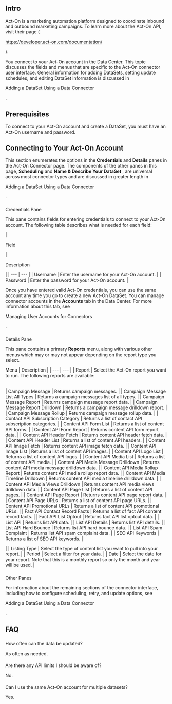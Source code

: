 

Intro
-------

Act-On is a marketing automation platform designed to coordinate inbound and outbound marketing campaigns. To learn more about the Act-On API, visit their page (

https://developer.act-on.com/documentation/

).


 You connect to your Act-On account in the Data Center. This topic discusses the fields and menus that are specific to the Act-On connector user interface. General information for adding DataSets, setting update schedules, and editing DataSet information is discussed in

Adding a DataSet Using a Data Connector

.


 Prerequisites
---------------

To connect to your Act-On account and create a DataSet, you must have an Act-On username and password.


 Connecting to Your Act-On Account
-----------------------------------


 This section enumerates the options in the
 **Credentials**
 and
 **Details**
 panes in the Act-On Connector page. The components of the other panes in this page,
 **Scheduling**
 and
 **Name & Describe Your DataSet**
 , are universal across most connector types and are discussed in greater length in

Adding a DataSet Using a Data Connector

.


###

Credentials Pane


 This pane contains fields for entering credentials to connect to your Act-On account. The following table describes what is needed for each field:


|

Field

|

Description

|
| --- | --- |
|
 Username
  |
 Enter the username for your Act-On account.
  |
|
 Password
  |
 Enter the password for your Act-On account.
  |


 Once you have entered valid Act-On credentials, you can use the same account any time you go to create a new Act-On DataSet. You can manage connector accounts in the
 **Accounts**
 tab in the Data Center. For more information about this tab, see

Managing User Accounts for Connectors

.


###
 Details Pane

This pane contains a primary
 **Reports**
 menu, along with various other menus which may or may not appear depending on the report type you select.


 Menu
  |
 Description
  |
| --- | --- |
|
 Report
  |
 Select the Act-On report you want to run. The following reports are available:


|  |  |
| --- | --- |
|
 Campaign Message
  |
 Returns campaign messages.
  |
|
 Campaign Message List All Types
  |
 Returns a campaign messages list of all types.
  |
|
 Campaign Message Report
  |
 Returns campaign message report data.
  |
|
 Campaign Message Report Drilldown
  |
 Returns a campaign message drilldown report.
  |
|
 Campaign Message Rollup
  |
 Returns campaign message rollup data.
  |
|
 Contact API Subscription Category
  |
 Returns a list of contact API subscription categories.
  |
|
 Content API Form List
  |
 Returns a list of content API forms.
  |
|
 Content API Form Report
  |
 Returns content API form report data.
  |
|
 Content API Header Fetch
  |
 Returns content API header fetch data.
  |
|
 Content API Header List
  |
 Returns a list of content API headers.
  |
|
 Content API Image Fetch
  |
 Returns content API image fetch data.
  |
|
 Content API Image List
  |
 Returns a list of content API images.
  |
|
 Content API Logo List
  |
 Returns a list of content API logos.
  |
|
 Content API Media List
  |
 Returns a list of content API media.
  |
|
 Content API Media Message Drilldown
  |
 Returns content API media message drilldown data.
  |
|
 Content API Media Rollup Report
  |
 Returns content API media rollup report data.
  |
|
 Content API Media Timeline Drilldown
  |
 Returns content API media timeline drilldown data.
  |
|
 Content API Media Views Drilldown
  |
 Returns content API media views drilldown data.
  |
|
 Content API Page List
  |
 Returns a list of content API pages.
  |
|
 Content API Page Report
  |
 Returns content API page report data.
  |
|
 Content API Page URLs
  |
 Returns a list of content API page URLs.
  |
|
 Content API Promotional URLs
  |
 Returns a list of content API promotional URLs.
  |
|
 Fact API Contact Record Facts
  |
 Returns a list of fact API content record facts.
  |
|
 Fact API List Optout
  |
 Returns fact API list optout data.
  |
|
 List API
  |
 Returns list API data.
  |
|
 List API Details
  |
 Returns list API details.
  |
|
 List API Hard Bounce
  |
 Returns list API hard bounce data.
  |
|
 List API Spam Complaint
  |
 Returns list API spam complaint data.
  |
|
 SEO API Keywords
  |
 Returns a list of SEO API keywords.
  |

|
|
 Listing Type
  |
 Select the type of content list you want to pull into your report.
  |
|
 Period
  |
 Select a filter for your data.
  |
|
 Date
  |
 Select the date for your report. Note that this is a monthly report so only the month and year will be used.
  |


###
 Other Panes

For information about the remaining sections of the connector interface, including how to configure scheduling, retry, and update options, see

Adding a DataSet Using a Data Connector

.


 FAQ
-----


#####
 How often can the data be updated?

As often as needed.

####
 Are there any API limits I should be aware of?

No.

####
 Can I use the same Act-On account for multiple datasets?

Yes.

